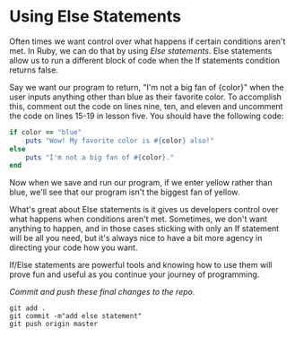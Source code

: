 # Using Else Statements 
Often times we want control over what happens if certain conditions aren't met. In Ruby, we can do that by using _Else statements_. Else statements allow us to run a different block of code when the If statements condition returns false. 

Say we want our program to return, "I'm not a big fan of {color}" when the user inputs anything other than blue as their favorite color. To accomplish this, comment out the code on lines nine, ten, and eleven and uncomment the code on lines 15-19 in lesson five. You should have the following code:
```ruby
if color == "blue"
    puts "Wow! My favorite color is #{color} also!"
else
    puts "I'm not a big fan of #{color}."
end
```
Now when we save and run our program, if we enter yellow rather than blue, we'll see that our program isn't the biggest fan of yellow.

What's great about Else statements is it gives us developers control over what happens when conditions aren't met. Sometimes, we don't want anything to happen, and in those cases sticking with only an If statement will be all you need, but it's always nice to have a bit more agency in directing your code how you want. 

If/Else statements are powerful tools and knowing how to use them will prove fun and useful as you continue your journey of programming.

*Commit and push these final changes to the repo.*
```console
git add .
git commit -m"add else statement"
git push origin master
```